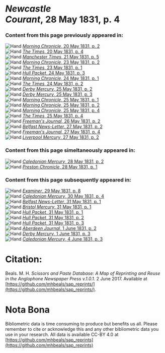 # *Newcastle Courant*, 28 May 1831, p. 4  
  
### Content from this page previously appeared in:  
![Hand](http://scissorsandpaste.net/wp-content/uploads/2017/06/smallhandpointer.png) [*Morning Chronicle*, 20 May 1831, p. 2](https://mhbeals.github.io/sap_html/Morning-Chronicle/Morning-Chronicle-20-May-1831-p-2)  
![Hand](http://scissorsandpaste.net/wp-content/uploads/2017/06/smallhandpointer.png) [*The Times*, 20 May 1831, p. 4](https://mhbeals.github.io/sap_html/The-Times/The-Times-20-May-1831-p-4)  
![Hand](http://scissorsandpaste.net/wp-content/uploads/2017/06/smallhandpointer.png) [*Manchester Times*, 21 May 1831, p. 5](https://mhbeals.github.io/sap_html/Manchester-Times/Manchester-Times-21-May-1831-p-5)  
![Hand](http://scissorsandpaste.net/wp-content/uploads/2017/06/smallhandpointer.png) [*Morning Chronicle*, 23 May 1831, p. 2](https://mhbeals.github.io/sap_html/Morning-Chronicle/Morning-Chronicle-23-May-1831-p-2)  
![Hand](http://scissorsandpaste.net/wp-content/uploads/2017/06/smallhandpointer.png) [*The Times*, 23 May 1831, p. 1](https://mhbeals.github.io/sap_html/The-Times/The-Times-23-May-1831-p-1)  
![Hand](http://scissorsandpaste.net/wp-content/uploads/2017/06/smallhandpointer.png) [*Hull Packet*, 24 May 1831, p. 3](https://mhbeals.github.io/sap_html/Hull-Packet/Hull-Packet-24-May-1831-p-3)  
![Hand](http://scissorsandpaste.net/wp-content/uploads/2017/06/smallhandpointer.png) [*Morning Chronicle*, 24 May 1831, p. 1](https://mhbeals.github.io/sap_html/Morning-Chronicle/Morning-Chronicle-24-May-1831-p-1)  
![Hand](http://scissorsandpaste.net/wp-content/uploads/2017/06/smallhandpointer.png) [*The Times*, 24 May 1831, p. 2](https://mhbeals.github.io/sap_html/The-Times/The-Times-24-May-1831-p-2)  
![Hand](http://scissorsandpaste.net/wp-content/uploads/2017/06/smallhandpointer.png) [*Derby Mercury*, 25 May 1831, p. 2](https://mhbeals.github.io/sap_html/Derby-Mercury/Derby-Mercury-25-May-1831-p-2)  
![Hand](http://scissorsandpaste.net/wp-content/uploads/2017/06/smallhandpointer.png) [*Derby Mercury*, 25 May 1831, p. 3](https://mhbeals.github.io/sap_html/Derby-Mercury/Derby-Mercury-25-May-1831-p-3)  
![Hand](http://scissorsandpaste.net/wp-content/uploads/2017/06/smallhandpointer.png) [*Morning Chronicle*, 25 May 1831, p. 1](https://mhbeals.github.io/sap_html/Morning-Chronicle/Morning-Chronicle-25-May-1831-p-1)  
![Hand](http://scissorsandpaste.net/wp-content/uploads/2017/06/smallhandpointer.png) [*Morning Chronicle*, 25 May 1831, p. 2](https://mhbeals.github.io/sap_html/Morning-Chronicle/Morning-Chronicle-25-May-1831-p-2)  
![Hand](http://scissorsandpaste.net/wp-content/uploads/2017/06/smallhandpointer.png) [*Morning Chronicle*, 25 May 1831, p. 4](https://mhbeals.github.io/sap_html/Morning-Chronicle/Morning-Chronicle-25-May-1831-p-4)  
![Hand](http://scissorsandpaste.net/wp-content/uploads/2017/06/smallhandpointer.png) [*The Times*, 25 May 1831, p. 4](https://mhbeals.github.io/sap_html/The-Times/The-Times-25-May-1831-p-4)  
![Hand](http://scissorsandpaste.net/wp-content/uploads/2017/06/smallhandpointer.png) [*Freeman's Journal*, 26 May 1831, p. 2](https://mhbeals.github.io/sap_html/Freeman's-Journal/Freeman's-Journal-26-May-1831-p-2)  
![Hand](http://scissorsandpaste.net/wp-content/uploads/2017/06/smallhandpointer.png) [*Belfast News-Letter*, 27 May 1831, p. 2](https://mhbeals.github.io/sap_html/Belfast-News-Letter/Belfast-News-Letter-27-May-1831-p-2)  
![Hand](http://scissorsandpaste.net/wp-content/uploads/2017/06/smallhandpointer.png) [*Freeman's Journal*, 27 May 1831, p. 4](https://mhbeals.github.io/sap_html/Freeman's-Journal/Freeman's-Journal-27-May-1831-p-4)  
![Hand](http://scissorsandpaste.net/wp-content/uploads/2017/06/smallhandpointer.png) [*Liverpool Mercury*, 27 May 1831, p. 2](https://mhbeals.github.io/sap_html/Liverpool-Mercury/Liverpool-Mercury-27-May-1831-p-2)  
  
### Content from this page simeltaneously appeared in:  
![Hand](http://scissorsandpaste.net/wp-content/uploads/2017/06/smallhandpointer.png) [*Caledonian Mercury*, 28 May 1831, p. 2](https://mhbeals.github.io/sap_html/Caledonian-Mercury/Caledonian-Mercury-28-May-1831-p-2)  
![Hand](http://scissorsandpaste.net/wp-content/uploads/2017/06/smallhandpointer.png) [*Preston Chronicle*, 28 May 1831, p. 1](https://mhbeals.github.io/sap_html/Preston-Chronicle/Preston-Chronicle-28-May-1831-p-1)  
  
### Content from this page subsequently appeared in:  
![Hand](http://scissorsandpaste.net/wp-content/uploads/2017/06/smallhandpointer.png) [*Examiner*, 29 May 1831, p. 8](https://mhbeals.github.io/sap_html/Examiner/Examiner-29-May-1831-p-8)  
![Hand](http://scissorsandpaste.net/wp-content/uploads/2017/06/smallhandpointer.png) [*Caledonian Mercury*, 30 May 1831, p. 4](https://mhbeals.github.io/sap_html/Caledonian-Mercury/Caledonian-Mercury-30-May-1831-p-4)  
![Hand](http://scissorsandpaste.net/wp-content/uploads/2017/06/smallhandpointer.png) [*Belfast News-Letter*, 31 May 1831, p. 1](https://mhbeals.github.io/sap_html/Belfast-News-Letter/Belfast-News-Letter-31-May-1831-p-1)  
![Hand](http://scissorsandpaste.net/wp-content/uploads/2017/06/smallhandpointer.png) [*Bristol Mercury*, 31 May 1831, p. 1](https://mhbeals.github.io/sap_html/Bristol-Mercury/Bristol-Mercury-31-May-1831-p-1)  
![Hand](http://scissorsandpaste.net/wp-content/uploads/2017/06/smallhandpointer.png) [*Hull Packet*, 31 May 1831, p. 1](https://mhbeals.github.io/sap_html/Hull-Packet/Hull-Packet-31-May-1831-p-1)  
![Hand](http://scissorsandpaste.net/wp-content/uploads/2017/06/smallhandpointer.png) [*Hull Packet*, 31 May 1831, p. 2](https://mhbeals.github.io/sap_html/Hull-Packet/Hull-Packet-31-May-1831-p-2)  
![Hand](http://scissorsandpaste.net/wp-content/uploads/2017/06/smallhandpointer.png) [*Hull Packet*, 31 May 1831, p. 3](https://mhbeals.github.io/sap_html/Hull-Packet/Hull-Packet-31-May-1831-p-3)  
![Hand](http://scissorsandpaste.net/wp-content/uploads/2017/06/smallhandpointer.png) [*Aberdeen Journal*, 1 June 1831, p. 2](https://mhbeals.github.io/sap_html/Aberdeen-Journal/Aberdeen-Journal-1-June-1831-p-2)  
![Hand](http://scissorsandpaste.net/wp-content/uploads/2017/06/smallhandpointer.png) [*Derby Mercury*, 1 June 1831, p. 3](https://mhbeals.github.io/sap_html/Derby-Mercury/Derby-Mercury-1-June-1831-p-3)  
![Hand](http://scissorsandpaste.net/wp-content/uploads/2017/06/smallhandpointer.png) [*Caledonian Mercury*, 4 June 1831, p. 3](https://mhbeals.github.io/sap_html/Caledonian-Mercury/Caledonian-Mercury-4-June-1831-p-3)  


# Citation: 

Beals. M. H. *Scissors and Paste Database: A Map of Reprinting and Reuse in the Anglophone Newspaper Press v.1.0.1.* 2 June 2017. Available at [https://github.com/mhbeals/sap_reprints/](https://github.com/mhbeals/sap_reprints/). 

# Nota Bona

Bibliometric data is time consuming to produce but benefits us all. Please remember to cite or acknowledge this and any other bibliometric data you use in your research. All data is available CC-BY 4.0 at [https://github.com/mhbeals/sap_reprints](https://github.com/mhbeals/sap_reprints)